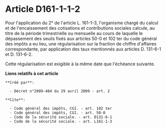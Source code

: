 # Article D161-1-1-2

Pour l'application du 2° de l'article L. 161-1-3, l'organisme chargé du calcul et de l'encaissement des cotisations et
contributions sociales calcule, au titre de la période trimestrielle ou mensuelle au cours de laquelle le dépassement des
seuils fixés aux articles 50-0 et 102 ter du code général des impôts a eu lieu, une régularisation sur la fraction de chiffre
d'affaires correspondante, par application des taux mentionnés aux articles D. 131-6-1 et D. 131-6-2.

Cette régularisation est exigible à la même date que l'échéance suivante.

**Liens relatifs à cet article**

	**Créé par**:

	  - Décret n°2009-484 du 29 avril 2009 - art. 2

	**Cite**:

	  - Code général des impôts, CGI. - art. 102 ter
	  - Code général des impôts, CGI. - art. 50-0
	  - Code de la sécurité sociale. - art. D131-6-1
	  - Code de la sécurité sociale. - art. L161-1-3
